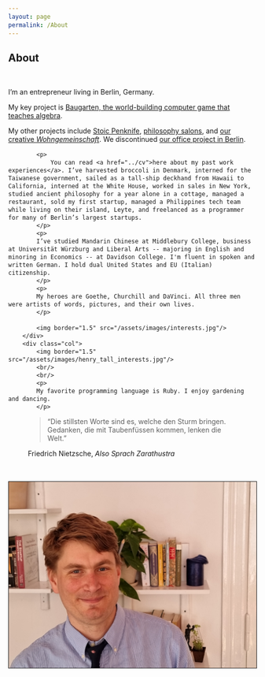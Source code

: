 ```yaml
---
layout: page
permalink: /About
---
```


<div class="container">
	<div class="row">
		<div class="col-5">
			<h2>
				About
			</h2>
			<br />
			<p>
				I’m an entrepreneur living in Berlin, Germany.
			</p>
			<p>
				My key project is <a href="http://baugarten.app"> Baugarten, the world-building computer game that teaches algebra</a>.
			</p>
			<p>
				My other projects include <a href="https://www.stoicpenknife.com">Stoic Penknife</a>, <a href="../projects/salons">philosophy salons</a>, and <a href="../projects/dudendudes">our creative <i>Wohngemeinschaft</i></a>. We discontinued <a href="../projects/office">our office project in Berlin</a>.
			</p>

			<p>
				You can read <a href="../cv">here about my past work experiences</a>. I’ve harvested broccoli in Denmark, interned for the Taiwanese government, sailed as a tall-ship deckhand from Hawaii to California, interned at the White House, worked in sales in New York, studied ancient philosophy for a year alone in a cottage, managed a restaurant, sold my first startup, managed a Philippines tech team while living on their island, Leyte, and freelanced as a programmer for many of Berlin’s largest startups.
			</p>
			<p>
			I’ve studied Mandarin Chinese at Middlebury College, business at Universität Würzburg and Liberal Arts -- majoring in English and minoring in Economics -- at Davidson College. I'm fluent in spoken and written German. I hold dual United States and EU (Italian) citizenship.
			</p>
			<p>
			My heroes are Goethe, Churchill and DaVinci. All three men were artists of words, pictures, and their own lives.
			</p>

			<img border="1.5" src="/assets/images/interests.jpg"/>
		</div>
		<div class="col">
			<img border="1.5" src="/assets/images/henry_tall_interests.jpg"/>
			<br/>
			<br/>
			<p>
			My favorite programming language is Ruby. I enjoy gardening and dancing. 
			</p>
<figure>
  <blockquote class="blockquote">
    <p>“Die stillsten Worte sind es, welche den Sturm bringen. Gedanken, die mit Taubenfüssen kommen, lenken die Welt.”</p>
  </blockquote>
  <figcaption class="blockquote-footer">
    Friedrich Nietzsche, <cite title="Also Sprach Zarathustra">Also Sprach Zarathustra</cite>
  </figcaption>
</figure>
			<br/>
			<br/>
			<img border="1.5" src="/assets/images/henry_face.jpg"/>
		</div>
	</div>
</div>

